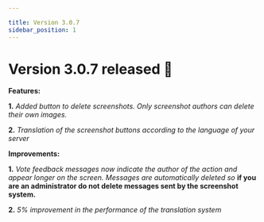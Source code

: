 ```yaml
---

title: Version 3.0.7
sidebar_position: 1
---
```

# Version 3.0.7 released 🎉

**Features:**

**1.** *Added button to delete screenshots. Only screenshot authors can delete their own images.*

**2.** *Translation of the screenshot buttons according to the language of your server*



**Improvements:**

**1.** *Vote feedback messages now indicate the author of the action and appear longer on the screen. Messages are automatically deleted so* **if you are an administrator do not delete messages sent by the screenshot system.**

**2.** *5% improvement in the performance of the translation system*